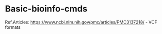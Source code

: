 # Basic-bioinfo-cmds

Ref.Articles:
https://www.ncbi.nlm.nih.gov/pmc/articles/PMC3137218/ - VCF formats
